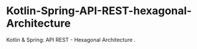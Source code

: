 # Kotlin-Spring-API-REST-hexagonal-Architecture
Kotlin &amp; Spring: API REST - Hexagonal Architecture . 
